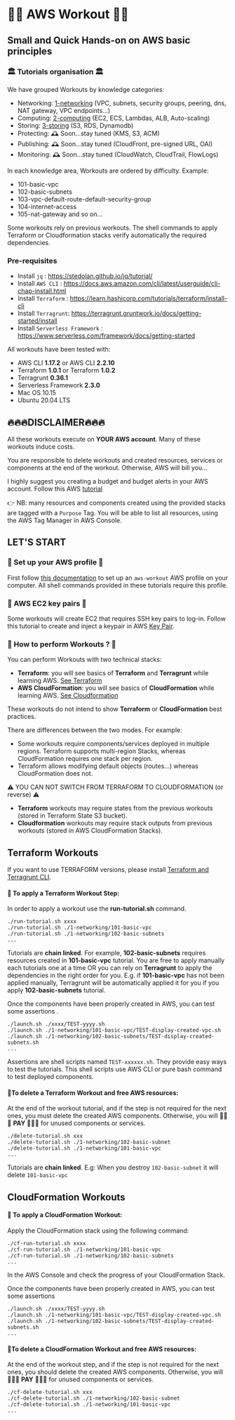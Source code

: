 # 👨‍🎓 AWS Workout 👨‍🎓
## Small and Quick Hands-on on AWS basic principles ##

### 🏛 Tutorials organisation 🏛 

We have grouped Workouts by knowledge categories:
- Networking: [1-networking](./1-networking)   (VPC, subnets, security groups, peering, dns, NAT gateway, VPC endpoints...)
- Computing: [2-computing](./2-computing)  (EC2, ECS, Lambdas, ALB, Auto-scaling)
- Storing: [3-storing](./3-storing)  (S3, RDS, Dynamodb)
- Protecting: 🕰 Soon...stay tuned (KMS, S3, ACM)
- Publishing: 🕰 Soon...stay tuned (CloudFront, pre-signed URL, OAI)
- Monitoring: 🕰 Soon...stay tuned (CloudWatch, CloudTrail, FlowLogs)

In each knowledge area, Workouts are ordered by difficulty. Example:
- 101-basic-vpc
- 102-basic-subnets
- 103-vpc-default-route-default-security-group
- 104-internet-access
- 105-nat-gateway
and so on...

Some workouts rely on previous workouts.
The shell commands to apply Terraform or Cloudformation stacks verify automatically the required dependencies. 

### Pre-requisites

- Install ``jq`` : https://stedolan.github.io/jq/tutorial/
- Install ``AWS CLI`` : https://docs.aws.amazon.com/cli/latest/userguide/cli-chap-install.html 
- Install ``Terraform`` : https://learn.hashicorp.com/tutorials/terraform/install-cli
- Install ``Terragrunt``:  https://terragrunt.gruntwork.io/docs/getting-started/install
- Install ``Serverless Framework`` : https://www.serverless.com/framework/docs/getting-started

All workouts have been tested with:
- AWS CLI **1.17.2** or AWS CLI **2.2.10**
- Terraform **1.0.1** or Terraform **1.0.2**
- Terragrunt **0.36.1**
- Serverless Framework **2.3.0**
- Mac OS 10.15
- Ubuntu 20.04 LTS

## 🔥🔥🔥DISCLAIMER🔥🔥🔥 

All these workouts execute on **YOUR AWS account**. Many of these workouts induce costs.

You are responsible to delete workouts and created resources, services or components at the end of the workout.
Otherwise, AWS will bill you...

I highly suggest you creating a budget and budget alerts in your AWS account. Follow this AWS [tutorial](https://docs.aws.amazon.com/cost-management/latest/userguide/budgets-create.html)

👉 NB: many resources and components created using the provided stacks are tagged with a `Purpose` Tag.
You will be able to list all resources, using the AWS Tag Manager in AWS Console.

## LET'S START
### 🚀 Set up your AWS profile 🚀 
First follow [this documentation](./doc/install-aws.md) to set up an `aws-workout` AWS profile on your computer.
All shell commands provided in these tutorials require this profile.

### 🚀 AWS EC2 key pairs 🚀 
Some workouts will create EC2 that requires SSH key pairs to log-in.
Follow this tutorial to create and inject a keypair in AWS [Key Pair](./doc/keypair.md).

### 🚀 How to perform Workouts ? 🚀
You can perform Workouts with two technical stacks:
- **Terraform**: you will see basics of **Terraform** and **Terragrunt** while learning AWS. [See Terraform](https://www.terraform.io/intro/index.html)
- **AWS CloudFormation**: you will see basics of **CloudFormation** while learning AWS. [See Cloudformation](https://aws.amazon.com/fr/cloudformation/getting-started/)
  
These workouts do not intend to show **Terraform** or **CloudFormation** best practices. 

There are differences between the two modes. For example:
- Some workouts require components/services deployed in multiple regions. Terraform supports multi-region Stacks, whereas CloudFormation requires one stack per region.
- Terraform allows modifying default objects (routes...) whereas CloudFormation does not.

⚠️ YOU CAN NOT SWITCH FROM TERRAFORM TO CLOUDFORMATION (or reverse) ⚠️
- **Terraform** workouts may require states from the previous workouts (stored in Terraform State S3 bucket). 
- **Cloudformation** workouts may require stack outputs from previous workouts (stored in AWS CloudFormation Stacks). ️

## Terraform Workouts 
If you want to use TERRAFORM versions, please install [Terraform and Terragrunt CLI](./doc/install-terraform.md). 

#### 🚧 To apply a Terraform Workout Step:
In order to apply a workout use the **run-tutorial.sh** command.

```shell
./run-tutorial.sh xxxx
./run-tutorial.sh ./1-networking/101-basic-vpc
./run-tutorial.sh ./1-networking/102-basic-subnets
...
```

Tutorials are **chain linked**. For example, **102-basic-subnets** requires resources created in **101-basic-vpc** tutorial. 
You are free to apply manually each tutorials one at a time OR you can rely on **Terragrunt** to apply the dependencies in the right order for you.
E.g. if **101-basic-vpc** has not been applied manually, Terragrunt will be automatically applied it for you if you apply **102-basic-subnets** tutorial.

Once the components have been properly created in AWS, you can test some assertions .

```shell
./launch.sh ./xxxx/TEST-yyyy.sh
./launch.sh ./1-networking/101-basic-vpc/TEST-display-created-vpc.sh
./launch.sh ./1-networking/102-basic-subnets/TEST-display-created-subnets.sh
...
```

Assertions are shell scripts named `TEST-xxxxxx.sh`. They provide easy ways to test the tutorials. This shell scripts use AWS CLI or pure bash command to test deployed components.

#### 🧹To delete a Terraform Workout and free AWS resources:
At the end of the workout tutorial, and if the step is not required for the next ones, you must delete the created AWS components.
Otherwise, you will 💸💸💸 **PAY** 💸💸💸 for unused components or services.
```shell
./delete-tutorial.sh xxx
./delete-tutorial.sh ./1-networking/102-basic-subnet
./delete-tutorial.sh ./1-networking/101-basic-vpc
...
```

Tutorials are **chain linked**. E.g: When you destroy ``102-basic-subnet`` it will delete ``101-basic-vpc``

## CloudFormation Workouts 

#### 🚧 To apply a CloudFormation Workout:
Apply the CloudFormation stack using the following command:
```shell
./cf-run-tutorial.sh xxxx
./cf-run-tutorial.sh ./1-networking/101-basic-vpc
./cf-run-tutorial.sh ./1-networking/102-basic-subnets
...
```

In the AWS Console and check the progress of your CloudFormation Stack.

Once the components have been properly created in AWS, you can test some assertions 

```shell
./launch.sh ./xxxx/TEST-yyyy.sh
./launch.sh ./1-networking/101-basic-vpc/TEST-display-created-vpc.sh
./launch.sh ./1-networking/102-basic-subnets/TEST-display-created-subnets.sh
...
```

#### 🧹To delete a CloudFormation Workout and free AWS resources:
At the end of the workout step, and if the step is not required for the next ones, you should delete the created AWS components.
Otherwise, you will 💸💸💸 **PAY** 💸💸💸 for unused components or services.
```shell
./cf-delete-tutorial.sh xxx
./cf-delete-tutorial.sh ./1-networking/102-basic-subnet
./cf-delete-tutorial.sh ./1-networking/101-basic-vpc
...
```


